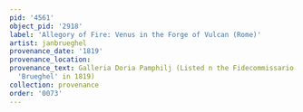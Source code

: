```yaml
---
pid: '4561'
object_pid: '2918'
label: 'Allegory of Fire: Venus in the Forge of Vulcan (Rome)'
artist: janbrueghel
provenance_date: '1819'
provenance_location:
provenance_text: Galleria Doria Pamphilj (Listed n the Fidecommissario Catalog as
  'Brueghel' in 1819)
collection: provenance
order: '0073'
---
```

